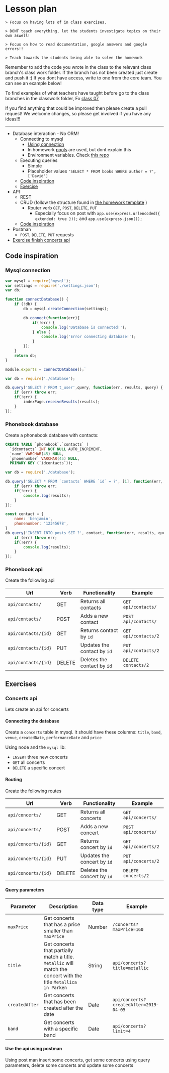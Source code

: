 # Lesson plan

```
> Focus on having lots of in class exercises.

> DONT teach everything, let the students investigate topics on their own aswell!

> Focus on how to read documentation, google answers and google errors!!

> Teach towards the students being able to solve the homework
```

Remember to add the code you wrote in the class to the relevant class branch's class work folder. If the branch has not been created just create and push it :) If you dont have access, write to one from the core team. You can see an example below!

To find examples of what teachers have taught before go to the class branches in the classwork folder, Fx [class 07](https://github.com/HackYourFuture-CPH/JavaScript/tree/class07/JavaScript1/Week1/classwork)

If you find anything that could be improved then please create a pull request! We welcome changes, so please get involved if you have any ideas!!!

---
- Database interaction - No ORM!
  - Connecting to mysql
    - [Using connection](#Mysql-connection)
    - In homework [pools](homework/src/server/database.js) are used, but dont explain this
    - Environment variables. Check [this repo](homework/README.md#environment-variables)
  - Executing queries
    - Simple
    - Placeholder values `'SELECT * FROM books WHERE author = ?', ['David']`
  - [Code inspiration](#phonebook-database)
  - [Exercise](#connecting-the-database)
- API
  - REST
  - CRUD (follow the structure found in [the homework template](./homework/src/server) )
    - Router verb `GET`, `POST`, `DELETE`, `PUT`
      - Especially focus on post with `app.use(express.urlencoded({ extended: true }));` and `app.use(express.json());`
  - [Code inspiration](#phonebook-api)
- Postman
  - `POST`, `DELETE`, `PUT` requests
- [Exercise finish concerts api](#concerts-api)

## Code inspiration

### Mysql connection
```js
var mysql = require('mysql');
var settings = require('./settings.json');
var db;

function connectDatabase() {
    if (!db) {
        db = mysql.createConnection(settings);

        db.connect(function(err){
            if(!err) {
                console.log('Database is connected!');
            } else {
                console.log('Error connecting database!');
            }
        });
    }
    return db;
}

module.exports = connectDatabase();`
```

```js
var db = require('./database');

db.query('SELECT ? FROM t_user',query, function(err, results, query) {
    if (err) throw err;
    if(!err) {
        indexPage.receiveResults(results);
    }
});
```

### Phonebook database
Create a phonebook database with contacts:

```sql
CREATE TABLE `phonebook`.`contacts` (
  `idcontacts` INT NOT NULL AUTO_INCREMENT,
  `name` VARCHAR(45) NULL,
  `phonenumber` VARCHAR(45) NULL,
  PRIMARY KEY (`idcontacts`));
```

```js
var db = require('./database');

db.query('SELECT * FROM `contacts` WHERE `id` = ?', [1], function(err, results, query) {
    if (err) throw err;
    if(!err) {
        console.log(results);
    }
});

const contact = {
    name: 'benjamin',
    phonenumber: '12345678',
}
db.query('INSERT INTO posts SET ?', contact, function(err, results, query) {
    if (err) throw err;
    if(!err) {
        console.log(results);
    }
});

```

### Phonebook api
Create the following api

| Url | Verb | Functionality | Example | 
| ---- | ----- | ---- | -------- |
| `api/contacts/` | GET | Returns all contacts | `GET api/contacts/` |
| `api/contacts/` | POST | Adds a new contact | `POST api/contacts/` |
| `api/contacts/{id}` | GET | Returns contact by `id` | `GET api/contacts/2` |
| `api/contacts/{id}` | PUT | Updates the contact by `id` | `PUT api/contacts/2` |
| `api/contacts/{id}` | DELETE | Deletes the contact by `id` | `DELETE contacts/2` |

## Exercises

### Concerts api

Lets create an api for concerts

#### Connecting the database
Create a `concerts` table in mysql. It should have these columns: `title`, `band`, `venue`, `createdDate`, `performanceDate` and `price`

Using node and the `mysql` lib:
- `INSERT` three new concerts
- `GET` all concerts
- `DELETE` a specific concert

#### Routing

Create the following routes

| Url | Verb | Functionality | Example | 
| ---- | ----- | ---- | -------- |
| `api/concerts/` | GET | Returns all concerts | `GET api/concerts/` |
| `api/concerts/` | POST | Adds a new concert | `POST api/concerts/` |
| `api/concerts/{id}` | GET | Returns concert by `id` | `GET api/concerts/2` |
| `api/concerts/{id}` | PUT | Updates the concert by `id` | `PUT api/concerts/2` |
| `api/concerts/{id}` | DELETE | Deletes the concert by `id` | `DELETE concerts/2` |

#### Query parameters
| Parameter | Description | Data type | Example | 
| ---- | ----- | ---- | -------- |
| `maxPrice` | Get concerts that has a price smaller than `maxPrice` | Number | `/concerts?maxPrice=160` |
| `title` | Get concerts that partially match a title. `Metallic` will match the concert with the title `Metallica in Parken` | String | `api/concerts?title=metallic` |
| `createdAfter` | Get concerts that has been created after the date | Date | `api/concerts?createdAfter=2019-04-05` |
| `band` | Get concerts with a specific band | Date | `api/concerts?limit=4` |


#### Use the api using postman
Using post man insert some concerts, get some concerts using query parameters, delete some concerts and update some concerts